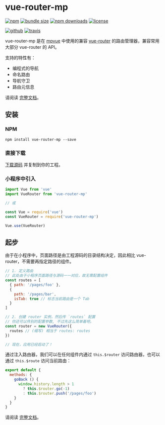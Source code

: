 # vue-router-mp

[![npm][badge-version]][npm]
[![bundle size][badge-size]][bundlephobia]
[![npm downloads][badge-downloads]][npm]
[![license][badge-license]][license]


[![github][badge-issues]][github]
[![travis][badge-build]][travis]
<!-- [![coverage][badge-coverage]][codecov] -->


vue-router-mp 是在 [mpvue](http://mpvue.com/) 中使用的兼容 [vue-router](https://router.vuejs.org/zh/) 的路由管理器，兼容常用大部分 vue-router 的 API。

支持的特性有：

- 编程式的导航
- 命名路由
- 导航守卫
- 路由元信息

请阅读 [完整文档][homepage]。

## 安装

### NPM

```
npm install vue-router-mp --save
```

### 直接下载

[下载源码](https://cdn.jsdelivr.net/npm/vue-router-mp/dist/vue-router-mp.js) 并复制到你的工程。

### 小程序中引入

```js
import Vue from 'vue'
import VueRouter from 'vue-router-mp'

// 或

const Vue = require('vue')
const VueRouter = require('vue-router-mp')

Vue.use(VueRouter)
```

## 起步

由于在小程序中，页面路径是由工程源码的目录结构决定，因此相比 vue-router，不需要再指定路径的组件。

```js
// 1. 定义路由
// 此处由于小程序页面路径与源码一一对应，故无需配置组件
const routes = [
  { path: '/pages/foo' },
  {
    path: '/pages/bar',
    isTab: true // 标志当前路由是一个 Tab
  }
]

// 2. 创建 router 实例，然后传 `routes` 配置
// 你还可以传别的配置参数, 不过先这么简单着吧。
const router = new VueRouter({
  routes // (缩写) 相当于 routes: routes
})

// 现在，应用已经启动了！
```

通过注入路由器，我们可以在任何组件内通过 `this.$router` 访问路由器，也可以通过 `this.$route` 访问当前路由：

```js
export default {
  methods: {
    goBack () {
      window.history.length > 1
        ? this.$router.go(-1)
        : this.$router.push('/pages/foo')
    }
  }
}
```

请阅读 [完整文档][homepage]。

[homepage]: https://cweili.gitee.io/vue-router-mp/

[badge-version]: https://img.shields.io/npm/v/vue-router-mp.svg
[badge-downloads]: https://img.shields.io/npm/dt/vue-router-mp.svg
[npm]: https://www.npmjs.com/package/vue-router-mp

[badge-size]: https://img.shields.io/bundlephobia/minzip/vue-router-mp.svg
[bundlephobia]: https://bundlephobia.com/result?p=vue-router-mp

[badge-license]: https://img.shields.io/npm/l/vue-router-mp.svg
[license]: https://github.com/Cweili/vue-router-mp/blob/master/LICENSE

[badge-issues]: https://img.shields.io/github/issues/Cweili/vue-router-mp.svg
[github]: https://github.com/Cweili/vue-router-mp

[badge-build]: https://travis-ci.org/Cweili/vue-router-mp.svg?branch=master
[travis]: https://travis-ci.org/Cweili/vue-router-mp

[badge-coverage]: https://img.shields.io/codecov/c/github/Cweili/vue-router-mp.svg
[codecov]: https://codecov.io/gh/Cweili/vue-router-mp
